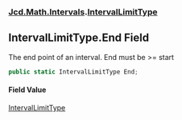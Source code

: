 ### [Jcd.Math.Intervals](Jcd.Math.Intervals.md 'Jcd.Math.Intervals').[IntervalLimitType](Jcd.Math.Intervals.IntervalLimitType.md 'Jcd.Math.Intervals.IntervalLimitType')

## IntervalLimitType.End Field

The end point of an interval. End must be >= start

```csharp
public static IntervalLimitType End;
```

#### Field Value
[IntervalLimitType](Jcd.Math.Intervals.IntervalLimitType.md 'Jcd.Math.Intervals.IntervalLimitType')